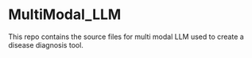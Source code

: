 # MultiModal_LLM
This repo contains the source files for multi modal LLM used to create a disease diagnosis tool.
